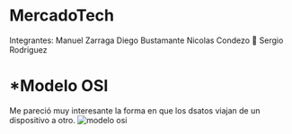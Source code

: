 # MercadoTech

Integrantes:
Manuel Zarraga
Diego Bustamante
Nicolas Condezo :cowboy_hat_face:
Sergio Rodriguez

# ***Modelo OSI**

Me pareció muy interesante la forma en que los dsatos viajan de un dispositivo a otro.
![modelo osi](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)
